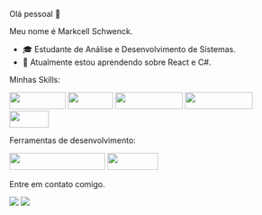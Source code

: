 Olá pessoal 👋

Meu nome é Markcell Schwenck.

- 🎓 Estudante de Análise e Desenvolvimento de Sistemas.
- 🌱 Atualmente estou aprendendo sobre React e C#.




Minhas Skills:

<div>

<img src="https://img.shields.io/badge/HTML5-E34F26?style=for-the-badge&logo=html5&logoColor=white" width="100" height="30" />  
<img src="https://img.shields.io/badge/CSS3-1572B6?style=for-the-badge&logo=css3&logoColor=white" width="80" height="30"  />  
<img src="https://img.shields.io/badge/JavaScript-F7DF1E?style=for-the-badge&logo=javascript&logoColor=black" width="120" height="30"  />  
<img src="https://img.shields.io/badge/TypeScript-007ACC?style=for-the-badge&logo=typescript&logoColor=white" width="120" height="30"  />  
 
  
</div>


<div>

<img src="https://img.shields.io/badge/GIT-E44C30?style=for-the-badge&logo=git&logoColor=white" width="70" height="30" />  
  
</div>

Ferramentas de desenvolvimento:

<div>

<img src="https://img.shields.io/badge/Visual_Studio_Code-0078D4?style=for-the-badge&logo=visual%20studio%20code&logoColor=white" width="170" height="30" />  
<img src="https://img.shields.io/badge/Figma-F24E1E?style=for-the-badge&logo=figma&logoColor=white" width="90" height="30" />
  
</div>
  
Entre em contato comigo.
  
<div>
<a href= "mailto:Mark Schwenck <markcell.1@gmail.com>"><img src="https://img.shields.io/badge/Gmail-D14836?style=for-the-badge&logo=gmail&logoColor=white" target="_blank"></a>
<a href= "https://www.linkedin.com/in/markcellschwenck/"><img src="https://img.shields.io/badge/-LinkedIn-%230077B5?style=for-the-badge&logo=linkedin&logoColor=white" target="_blank"></a>   
</div>
